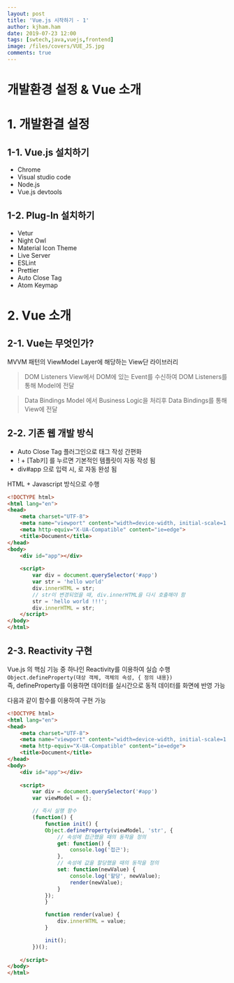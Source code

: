 ```yaml
---
layout: post
title: 'Vue.js 시작하기 - 1'
author: kjham.ham
date: 2019-07-23 12:00
tags: [swtech,java,vuejs,frontend]
image: /files/covers/VUE_JS.jpg
comments: true
---
```


# 개발환경 설정 & Vue 소개

# 1. 개발환결 설정

## 1-1. Vue.js 설치하기

- Chrome
- Visual studio code
- Node.js
- Vue.js devtools

## 1-2. Plug-In 설치하기

- Vetur
- Night Owl
- Material Icon Theme
- Live Server
- ESLint
- Prettier
- Auto Close Tag
- Atom Keymap

# 2. Vue 소개

## 2-1. Vue는 무엇인가?

MVVM 패턴의 ViewModel Layer에 해당하는 View단 라이브러리  
> DOM Listeners
View에서 DOM에 있는 Event를 수신하여 DOM Listeners를 통해 Model에 전달  

> Data Bindings
Model 에서 Business Logic을 처리후 Data Bindings를 통해 View에 전달

## 2-2. 기존 웹 개발 방식

- Auto Close Tag 플러그인으로 태그 작성 간편화
- ! + [Tab키] 를 누르면 기본적인 템플릿이 자동 작성 됨
- div#app 으로 입력 시, <dev id="app"></div> 로 자동 완성 됨

HTML + Javascript 방식으로 수행
~~~html
<!DOCTYPE html>
<html lang="en">
<head>
    <meta charset="UTF-8">
    <meta name="viewport" content="width=device-width, initial-scale=1.0">
    <meta http-equiv="X-UA-Compatible" content="ie=edge">
    <title>Document</title>
</head>
<body>
    <div id="app"></div>
    
    <script>
        var div = document.querySelector('#app')
        var str = 'hello world'
        div.innerHTML = str;
        // str이 변경되었을 때, div.innerHTML을 다시 호출해야 함
        str = 'hello world !!!';
        div.innerHTML = str;        
    </script>
</body>
</html>
~~~

## 2-3. Reactivity 구현

Vue.js 의 핵심 기능 중 하나인 Reactivity를 이용하여 실습 수행  
`Object.defineProperty(대상 객체, 객체의 속성, { 정의 내용})`  
즉, defineProperty를 이용하면 데이터를 실시간으로 동적 데이터를 화면에 반영 가능  

다음과 같이 함수를 이용하여 구현 가능
~~~html
<!DOCTYPE html>
<html lang="en">
<head>
    <meta charset="UTF-8">
    <meta name="viewport" content="width=device-width, initial-scale=1.0">
    <meta http-equiv="X-UA-Compatible" content="ie=edge">
    <title>Document</title>
</head>
<body>
    <div id="app"></div>
    
    <script>
        var div = document.querySelector('#app')
        var viewModel = {};

        // 즉시 실행 함수
        (function() {
            function init() {
            Object.defineProperty(viewModel, 'str', {
                // 속성에 접근했을 때의 동작을 정의
                get: function() {
                    console.log('접근');
                },
                // 속성에 값을 할당했을 때의 동작을 정의
                set: function(newValue) {
                    console.log('할당', newValue);
                    render(newValue);
                }
            });
            }

            function render(value) {
                div.innerHTML = value;
            }

            init();
        })();
        
    </script>
</body>
</html>
~~~